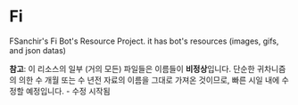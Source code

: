 # Fi
FSanchir's Fi Bot's Resource Project.
it has bot's resources (images, gifs, and json datas)
  
**참고**: 이 리소스의 일부 (거의 모든) 파일들은 이름들이 **비정상**입니다. 단순한 귀차니즘의 의한 수 개월 또는 수 년전 자료의 이름을 그대로 가져온 것이므로, 빠른 시일 내에 수정할 예정입니다. - 수정 시작됨
